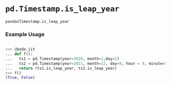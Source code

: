 # `pd.Timestamp.is_leap_year`


`pandasTimestamp.is_leap_year`

### Example Usage

```py

>>> @bodo.jit
... def f():
...   ts1 = pd.Timestamp(year=2020, month=2,day=2)
...   ts2 = pd.Timestamp(year=2021, month=12, day=9, hour = 9, minute=57, second=44, microsecond=114123)
...   return (ts1.is_leap_year, ts2.is_leap_year)
>>> f()
(True, False)
```


